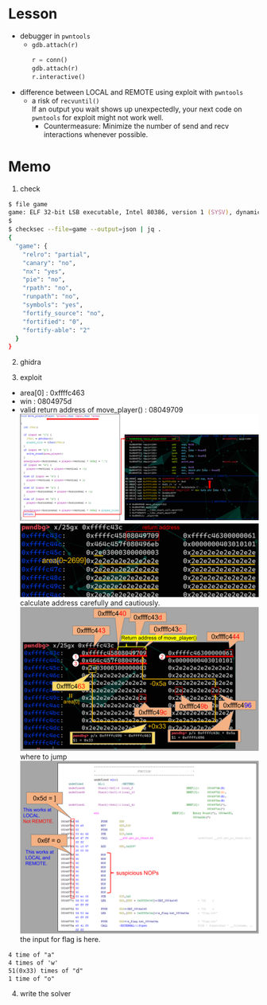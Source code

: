 # Lesson
- debugger in `pwntools`  
  - `gdb.attach(r)`  
    ```python
    r = conn()
    gdb.attach(r)
    r.interactive()
    ```
- difference between LOCAL and REMOTE using exploit with `pwntools`  
    - a risk of `recvuntil()`  
        If an output you wait shows up unexpectedly, your next code on `pwntools` for exploit might not work well.  
        - Countermeasure: Minimize the number of send and recv interactions whenever possible.
# Memo
1. check
```zsh
$ file game
game: ELF 32-bit LSB executable, Intel 80386, version 1 (SYSV), dynamically linked, interpreter /lib/ld-linux.so.2, BuildID[sha1]=a78466abe166810914fe43e5bd71533071ad919e, for GNU/Linux 3.2.0, not stripped
$
$ checksec --file=game --output=json | jq .
{
  "game": {
    "relro": "partial",
    "canary": "no",
    "nx": "yes",
    "pie": "no",
    "rpath": "no",
    "runpath": "no",
    "symbols": "yes",
    "fortify_source": "no",
    "fortified": "0",
    "fortify-able": "2"
  }
}
```

2. ghidra

3. exploit  
- area[0] : 0xffffc463  
- win : 0804975d  
- valid return address of move_player() : 08049709  
![Decompiled Code](01_decompiled_code.png)  
![stack](02_stack.png)  
calculate address carefully and cautiously.  
![Address Calc](03_address_calc.png)  
where to jump  
![Jump Destination](04_jump_destination.png)  
the input for flag is here.
```
4 time of "a"
4 times of 'w'
51(0x33) times of "d"
1 time of "o"
```

4. write the solver